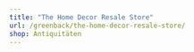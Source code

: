 ```yaml
---
title: "The Home Decor Resale Store"
url: /greenback/the-home-decor-resale-store/
shop: Antiquitäten
---
```

